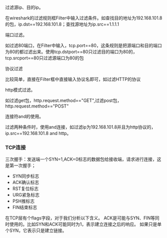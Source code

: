 过滤源ip、目的ip。

在wireshark的过滤规则框Filter中输入过滤条件。如查找目的地址为192.168.101.8的包，ip.dst==192.168.101.8；查找源地址为ip.src==1.1.1.1

 

端口过滤。

如过滤80端口，在Filter中输入，tcp.port==80，这条规则是把源端口和目的端口为80的都过滤出来。使用tcp.dstport==80只过滤目的端口为80的，tcp.srcport==80只过滤源端口为80的包

 

协议过滤

比较简单，直接在Filter框中直接输入协议名即可，如过滤HTTP的协议

 

http模式过滤。

如过滤get包，http.request.method=="GET",过滤post包，http.request.method=="POST"

 

连接符and的使用。

过滤两种条件时，使用and连接，如过滤ip为192.168.101.8并且为http协议的，ip.src==192.168.101.8 and http。




### TCP连接
三次握手：发送端一个SYN=1,ACK=0标志的数据包给接收端，请求进行连接，这是第一次握手；

* SYN同步标志
* ACK确认标志
* RST复位标志
* URG紧急标志
* PSH推标志
* FIN结束标志

在TCP层有个flags字段，对于我们分析以下含义。
ACK是可能与SYN、FIN等同时使用的。比如SYN和ACK可能同时为1，表示建立连接之后的响应。
如果只是单个SYN，它表示只是建立链接。